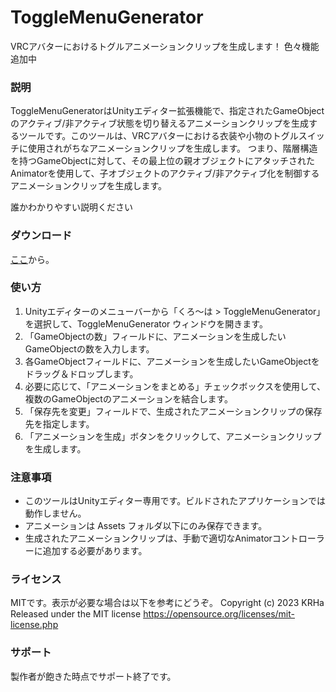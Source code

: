 # ToggleMenuGenerator
VRCアバターにおけるトグルアニメーションクリップを生成します！
色々機能追加中

### 説明
ToggleMenuGeneratorはUnityエディター拡張機能で、指定されたGameObjectのアクティブ/非アクティブ状態を切り替えるアニメーションクリップを生成するツールです。このツールは、VRCアバターにおける衣装や小物のトグルスイッチに使用されがちなアニメーションクリップを生成します。
つまり、階層構造を持つGameObjectに対して、その最上位の親オブジェクトにアタッチされたAnimatorを使用して、子オブジェクトのアクティブ/非アクティブ化を制御するアニメーションクリップを生成します。

誰かわかりやすい説明ください

### ダウンロード
[ここ](https://github.com/KRHa0024/ToggleMenuGenerator/releases/tag/Latest)から。

### 使い方
1. Unityエディターのメニューバーから「くろ～は > ToggleMenuGenerator」を選択して、ToggleMenuGenerator ウィンドウを開きます。
2. 「GameObjectの数」フィールドに、アニメーションを生成したいGameObjectの数を入力します。
3. 各GameObjectフィールドに、アニメーションを生成したいGameObjectをドラッグ＆ドロップします。
4. 必要に応じて、「アニメーションをまとめる」チェックボックスを使用して、複数のGameObjectのアニメーションを結合します。
5. 「保存先を変更」フィールドで、生成されたアニメーションクリップの保存先を指定します。
6. 「アニメーションを生成」ボタンをクリックして、アニメーションクリップを生成します。

### 注意事項
* このツールはUnityエディター専用です。ビルドされたアプリケーションでは動作しません。
* アニメーションは Assets フォルダ以下にのみ保存できます。
* 生成されたアニメーションクリップは、手動で適切なAnimatorコントローラーに追加する必要があります。

### ライセンス
MITです。表示が必要な場合は以下を参考にどうぞ。
Copyright (c) 2023 KRHa
Released under the MIT license
https://opensource.org/licenses/mit-license.php

### サポート
製作者が飽きた時点でサポート終了です。
